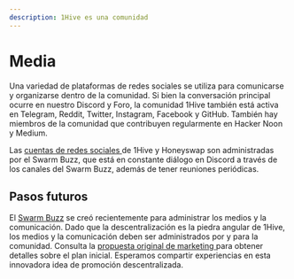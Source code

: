 ```yaml
---
description: 1Hive es una comunidad
---
```


# Media

Una variedad de plataformas de redes sociales se utiliza para comunicarse y organizarse dentro de la comunidad. Si bien la conversación principal ocurre en nuestro Discord y Foro, la comunidad 1Hive también está activa en Telegram, Reddit, Twitter, Instagram, Facebook y GitHub. También hay miembros de la comunidad que contribuyen regularmente en Hacker Noon y Medium. 

Las [cuentas de redes sociales ](redes-sociales.md)de 1Hive y Honeyswap son administradas por el Swarm Buzz, que está en constante diálogo en Discord a través de los canales del Swarm Buzz, además de tener reuniones periódicas.

## Pasos futuros

El [Swarm Buzz](../swarms/buzz.md) se creó recientemente para administrar los medios y la comunicación. Dado que la descentralización es la piedra angular de 1Hive, los medios y la comunicación deben ser administrados por y para la comunidad. Consulta la [propuesta original de marketing ](https://drive.google.com/file/d/1giD4QcVfHNUaAwcXWqEdV4jI2CUSQH24/view)para obtener detalles sobre el plan inicial. Esperamos compartir experiencias en esta innovadora idea de promoción descentralizada.

